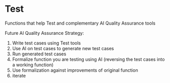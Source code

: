 # Test
Functions that help Test and complementary AI Quality Assurance tools

Future AI Quality Assurance Strategy:
1. Write test cases using Test tools
2. Use AI on test cases to generate new test cases
3. Run generated test cases
4. Formalize function you are testing using AI (reversing the test cases into a working function)
5. Use formalization against improvements of original function
6. iterate
